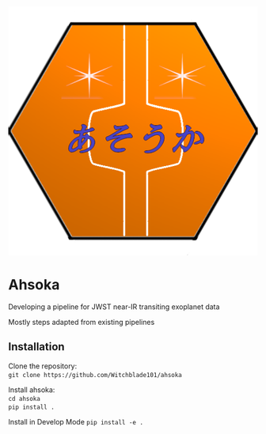 <img src="ahsoka_logo.png">

# Ahsoka

Developing a pipeline for JWST near-IR transiting exoplanet data

Mostly steps adapted from existing pipelines

## Installation

Clone the repository:  
`git clone https://github.com/Witchblade101/ahsoka`  

Install ahsoka:  
`cd ahsoka`  
`pip install .`

Install in Develop Mode
`pip install -e .`